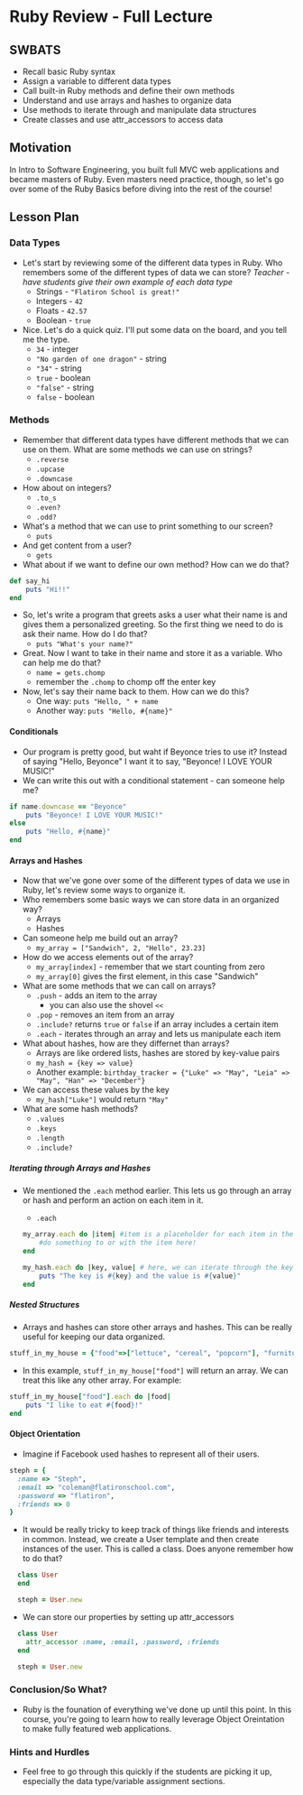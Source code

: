 # Ruby Review - Full Lecture

## SWBATS

+ Recall basic Ruby syntax
+ Assign a variable to different data types
+ Call built-in Ruby methods and define their own methods
+ Understand and use arrays and hashes to organize data
+ Use methods to iterate through and manipulate data structures
+ Create classes and use attr_accessors to access data

## Motivation

In Intro to Software Engineering, you built full MVC web applications and became masters of Ruby. Even masters need practice, though, so let's go over some of the Ruby Basics before diving into the rest of the course!

## Lesson Plan

### Data Types

+ Let's start by reviewing some of the different data types in Ruby. Who remembers some of the different types of data we can store? *Teacher - have students give their own example of each data type* 
	* Strings - `"Flatiron School is great!"`
	* Integers - `42`
	* Floats - `42.57`
	* Boolean - `true`
+ Nice. Let's do a quick quiz. I'll put some data on the board, and you tell me the type. 
	* `34` - integer
	* `"No garden of one dragon"` - string
	* `"34"` - string
	* `true` - boolean
	* `"false"` - string
	* `false` - boolean

### Methods

+ Remember that different data types have different methods that we can use on them. What are some methods we can use on strings? 
	* `.reverse`
	* `.upcase`
	* `.downcase`
+ How about on integers?
	* `.to_s`
	* `.even?`
	* `.odd?`
+ What's a method that we can use to print something to our screen?
	* `puts`
+ And get content from a user?
	* `gets`
+ What about if we want to define our own method? How can we do that?

```ruby
def say_hi
	puts "Hi!!"
end
```

+ So, let's write a program that greets asks a user what their name is and gives them a personalized greeting. So the first thing we need to do is ask their name. How do I do that?
	* `puts "What's your name?"`
+ Great. Now I want to take in their name and store it as a variable. Who can help me do that?
	* `name = gets.chomp`
	* remember the `.chomp` to chomp off the enter key
+ Now, let's say their name back to them. How can we do this?
	* One way: `puts "Hello, " + name`
	* Another way: `puts "Hello, #{name}"`

#### Conditionals

+ Our program is pretty good, but waht if Beyonce tries to use it? Instead of saying "Hello, Beyonce" I want it to say, "Beyonce! I LOVE YOUR MUSIC!"
+ We can write this out with a conditional statement - can someone help me?
```ruby
if name.downcase == "Beyonce" 
	puts "Beyonce! I LOVE YOUR MUSIC!"
else
	puts "Hello, #{name}"
end
```

#### Arrays and Hashes

+ Now that we've gone over some of the different types of data we use in Ruby, let's review some ways to organize it. 
+ Who remembers some basic ways we can store data in an organized way?
	* Arrays
	* Hashes
+ Can someone help me build out an array?
	* `my_array = ["Sandwich", 2, "Hello", 23.23]`
+ How do we access elements out of the array? 
	* `my_array[index]` - remember that we start counting from zero
	* `my_array[0]` gives the first element, in this case "Sandwich"
+ What are some methods that we can call on arrays?
	* `.push` - adds an item to the array
		* you can also use the shovel `<<`
	* `.pop` - removes an item from an array
	* `.include?` returns `true` or `false` if an array includes a certain item
	* `.each` - iterates through an array and lets us manipulate each item
+ What about hashes, how are they differnet than arrays?
	* Arrays are like ordered lists, hashes are stored by key-value pairs
	* `my_hash = {key => value}`
	* Another example: `birthday_tracker = {"Luke" => "May", "Leia" => "May", "Han" => "December"}`
+ We can access these values by the key
	* `my_hash["Luke"]` would return `"May"`
+ What are some hash methods? 
	* `.values`
	* `.keys`
	* `.length`
	* `.include?`

##### Iterating through Arrays and Hashes

+ We mentioned the `.each` method earlier. This lets us go through an array or hash and perform an action on each item in it. 
	* `.each`

	```ruby
	my_array.each do |item| #item is a placeholder for each item in the array - you can name it whatever you want!
		#do something to or with the item here!
	end

	my_hash.each do |key, value| # here, we can iterate through the keys and values
		puts "The key is #{key} and the value is #{value}"
	end 
	```
##### Nested Structures

+ Arrays and hashes can store other arrays and hashes. This can be really useful for keeping our data organized.
```ruby
stuff_in_my_house = {"food"=>["lettuce", "cereal", "popcorn"], "furniture" =>["sofa", "bed", "chair"], "electronics" => ["TV", "Laptop", "PlayStation"]}
```
+ In this example, `stuff_in_my_house["food"]` will return an array. We can treat this like any other array. For example: 
```ruby
stuff_in_my_house["food"].each do |food|
	puts "I like to eat #{food}!"
end
```

#### Object Orientation
+ Imagine if Facebook used hashes to represent all of their users. 

```ruby
steph = {
  :name => "Steph",
  :email => "coleman@flatironschool.com",
  :password => "flatiron",
  :friends => 0
}
```

+ It would be really tricky to keep track of things like friends and interests in common. Instead, we create a User template and then create instances of the user. This is called a class. Does anyone remember how to do that?

```ruby
  class User
  end

  steph = User.new
```
+ We can store our properties by setting up attr_accessors

```ruby
  class User
  	attr_accessor :name, :email, :password, :friends
  end

  steph = User.new
```

### Conclusion/So What?

+ Ruby is the founation of everything we've done up until this point. In this course, you're going to learn how to really leverage Object Oreintation to make fully featured web applications. 

### Hints and Hurdles
+ Feel free to go through this quickly if the students are picking it up, especially the data type/variable assignment sections. 


